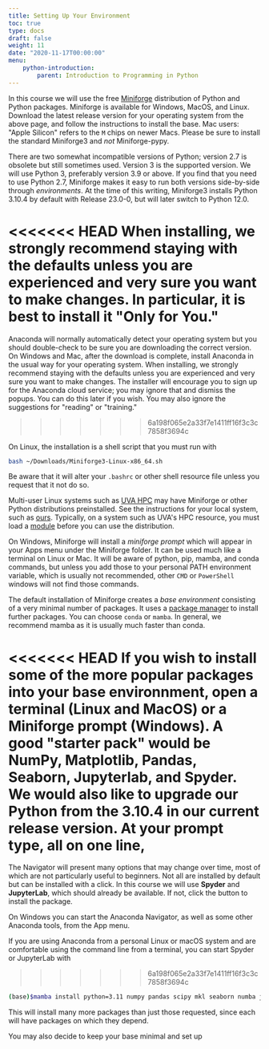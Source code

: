 ```yaml
---
title: Setting Up Your Environment
toc: true
type: docs
draft: false
weight: 11
date: "2020-11-17T00:00:00"
menu:
    python-introduction:
        parent: Introduction to Programming in Python
---
```


In this course we will use the free [Miniforge](https://github.com/conda-forge/miniforge) distribution of Python and Python packages.  Miniforge is available for Windows, MacOS, and Linux.  Download the latest release version for your operating system from the above page, and follow the instructions to install the base.  Mac users: "Apple Silicon" refers to the `M` chips on newer Macs.  Please be sure to install the standard Miniforge3 and _not_ Miniforge-pypy.

There are two somewhat incompatible versions of Python; version 2.7 is obsolete but still sometimes used.  Version 3 is the supported version.  We will use Python 3, preferably version 3.9 or above.  If you find that you need to use Python 2.7, Miniforge makes it easy to run both versions side-by-side through _environments_.  At the time of this writing, Miniforge3 installs Python 3.10.4 by default with Release 23.0-0, but will later switch to Python 12.0. 

<<<<<<< HEAD
When installing, we strongly recommend staying with the defaults unless you are experienced and very sure you want to make changes. In particular, it is best to install it "Only for You."  
=======
Anaconda will normally automatically detect your operating system but you should double-check to be sure you are downloading the correct version.  On Windows and Mac, after the download is complete, install Anaconda in the usual way for your operating system.  When installing, we strongly recommend staying with the defaults unless you are experienced and very sure you want to make changes. The installer will encourage you to sign up for the Anaconda cloud service; you may ignore that and dismiss the popups. You can do this later if you wish. You may also ignore the suggestions for "reading" or "training."
>>>>>>> 6a198f065e2a33f7e1411ff16f3c3c7858f3694c

On Linux, the installation is a shell script that you must run with
```bash
bash ~/Downloads/Miniforge3-Linux-x86_64.sh 
```
Be aware that it will alter your `.bashrc` or other shell resource file unless you request that it not do so. 

Multi-user Linux systems such as [UVA HPC](https://www.rc.virginia.edu/userinfo/rivanna/overview/) may have Miniforge or other Python distributions preinstalled.  See the instructions for your local system, such as [ours](https://www.rc.virginia.edu/userinfo/rivanna/software/anaconda/). Typically, on a system such as UVA's HPC resource, you must load a [module](https://www.rc.virginia.edu/userinfo/hpc/software/modules/) before you can use the distribution.

On Windows, Miniforge will install a _miniforge prompt_ which will appear in your Apps menu under the Miniforge folder.  It can be used much like a terminal on Linux or Mac.  It will be aware of python, pip, mamba, and conda commands, but unless you add those to your personal PATH environment variable, which is usually not recommended, other `CMD` or `PowerShell` windows will not find those commands.

The default installation of Miniforge creates a _base environment_ consisting of a very minimal number of packages.  It uses a [package manager](courses/python-introduction/packages_environments) to install further packages.  You can choose `conda` or `mamba`.  In general, we recommend mamba as it is usually much faster than conda.

<<<<<<< HEAD
If you wish to install some of the more popular packages into your base environnment, open a terminal (Linux and MacOS) or a Miniforge prompt (Windows).  A good "starter pack" would be NumPy, Matplotlib, Pandas, Seaborn, Jupyterlab, and Spyder.  We would also like to upgrade our Python from the 3.10.4 in our current release version.  At your prompt type, all on one line,
=======
The Navigator will present many options that may change over time, most of which are not particularly useful to beginners. Not all are installed by default but can be installed with a click.  In this course we will use **Spyder** and **JupyterLab**, which should already be available.  If not, click the button to install the package.

On Windows you can start the Anaconda Navigator, as well as some other Anaconda tools, from the App menu.

If you are using Anaconda from a personal Linux or macOS system and are comfortable using the command line from a terminal, you can start Spyder or  JupyterLab with
>>>>>>> 6a198f065e2a33f7e1411ff16f3c3c7858f3694c
```bash
(base)$mamba install python=3.11 numpy pandas scipy mkl seaborn numba jupyterlab ipython ipywidgets spyder
```
This will install many more packages than just those requested, since each will have packages on which they depend. 

You may also decide to keep your base minimal and set up 
